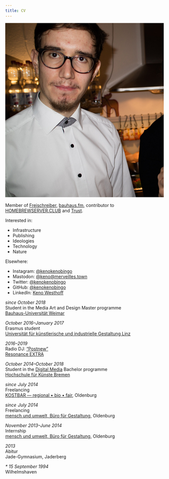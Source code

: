 ```yaml
---
title: CV
---
```


![K E N O ](/img/keno.jpg)

Member of [Freischreiber](https://freischreiber.de/), [bauhaus.fm](https://www.uni-weimar.de/projekte/bauhaus-fm/), contributor to [HOMEBREWSERVER.CLUB](https://homebrewserver.club/) and [Trust](https://trust.support/).

Interested in:

- Infrastructure
- Publishing
- Ideologies
- Technology
- Nature

Elsewhere:
- Instagram: [@kenokenobingo](https://instagram.com/kenokenobingo)
- Mastodon: [@keno@merveilles.town](https://merveilles.town/@keno)
- Twitter: [@kenokenobingo](https://twitter.com/kenokenobingo)
- GitHub: [@kenokenobingo](https://github.com/kenokenobingo/)
- LinkedIn: [Keno Westhoff](https://www.linkedin.com/in/keno-westhoff-2a3505220/)

_since October 2018_  
Student in the Media Art and Design Master programme  
[Bauhaus-Universität Weimar](https://www.uni-weimar.de/de/universitaet/start/)

_October 2016–January 2017_  
Erasmus student  
[Universität für künstlerische und industrielle Gestaltung Linz](https://www.ufg.at/)

_2016–2019_  
Radio DJ: [“Postnew”](https://postnew.kenokeno.bingo/)  
[Resonance EXTRA](http://extra.resonance.fm/)

_October 2014–October 2018_  
Student in the [Digital Media](http://digitalmedia-bremen.de/) Bachelor programme  
[Hochschule für Künste Bremen](https://www.hfk-bremen.de/)

_since  July 2014_  
Freelancing  
[KOSTBAR — regional • bio • fair](https://kostbar-oldenburg.de/), Oldenburg

_since  July 2014_  
Freelancing  
[mensch und umwelt, Büro für Gestaltung](https://mensch-und-umwelt.de/), Oldenburg

_November 2013–June 2014_  
Internship  
[mensch und umwelt, Büro für Gestaltung](https://mensch-und-umwelt.de/), Oldenburg

_2013_  
Abitur  
Jade-Gymnasium, Jaderberg

_\* 15 September 1994_  
Wilhelmshaven
